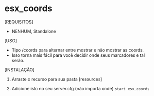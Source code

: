 # esx_coords

[REQUISITOS]

* NENHUM, Standalone

[USO]

* Tipo /coords para alternar entre mostrar e não mostrar as coords.
* Isso torna mais fácil para você decidir onde seus marcadores e tal serão.

[INSTALAÇÃO]

1) Arraste o recurso para sua pasta [resources]

2) Adicione isto no seu server.cfg (não importa onde)
``start esx_coords``
